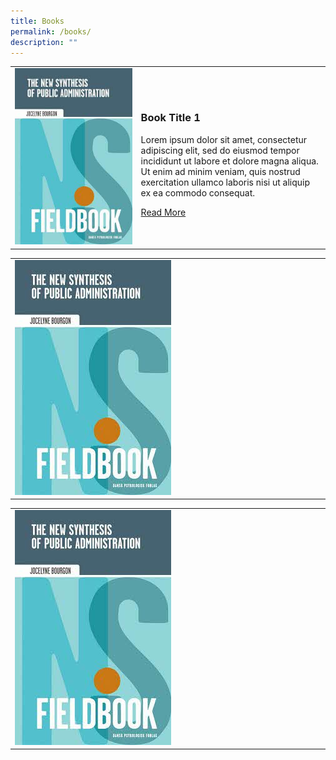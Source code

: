 ```yaml
---
title: Books
permalink: /books/
description: ""
---
```

<style>
	.books
	{
	width:40%;
	}
	
	
	

	
</style>


<table>
<tbody>
<tr>
	
<td class="books">	
<img src="/images/Ethos_Images/Ethos_Digital_Issue_01/The_New_Synthesis_Of_Public_Administration_Fieldbook.jpg">	
</td>

<td class="description">
	<h3>Book Title 1</h3>	
	<p>Lorem ipsum dolor sit amet, consectetur adipiscing elit, sed do eiusmod tempor incididunt ut labore et dolore magna aliqua. Ut enim ad minim veniam, quis nostrud exercitation ullamco laboris nisi ut aliquip ex ea commodo consequat. </p>
<a href="#">Read More</a>	
</td>

		
	

		
</tr>
</tbody>
</table>
	

<table>
<tbody>
<tr>
		
<td class="books">
<img src="/images/Ethos_Images/Ethos_Digital_Issue_01/The_New_Synthesis_Of_Public_Administration_Fieldbook.jpg">
</td>


		
</tr>
</tbody>
</table>



<table>
<tbody>
<tr>
		
<td class="books">
<img src="/images/Ethos_Images/Ethos_Digital_Issue_01/The_New_Synthesis_Of_Public_Administration_Fieldbook.jpg">
	</td>

		
</tr>
</tbody>
</table>


<div id="formore">
	</div>